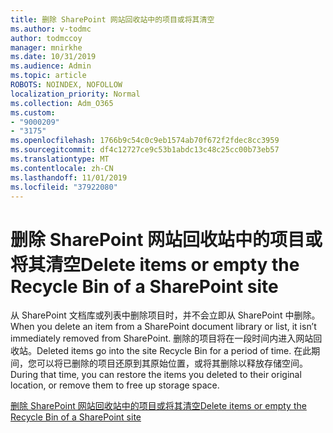 ```yaml
---
title: 删除 SharePoint 网站回收站中的项目或将其清空
ms.author: v-todmc
author: todmccoy
manager: mnirkhe
ms.date: 10/31/2019
ms.audience: Admin
ms.topic: article
ROBOTS: NOINDEX, NOFOLLOW
localization_priority: Normal
ms.collection: Adm_O365
ms.custom:
- "9000209"
- "3175"
ms.openlocfilehash: 1766b9c54c0c9eb1574ab70f672f2fdec8cc3959
ms.sourcegitcommit: df4c12727ce9c53b1abdc13c48c25cc00b73eb57
ms.translationtype: MT
ms.contentlocale: zh-CN
ms.lasthandoff: 11/01/2019
ms.locfileid: "37922080"
---
```

# <a name="delete-items-or-empty-the-recycle-bin-of-a-sharepoint-site"></a><span data-ttu-id="ea5ba-102">删除 SharePoint 网站回收站中的项目或将其清空</span><span class="sxs-lookup"><span data-stu-id="ea5ba-102">Delete items or empty the Recycle Bin of a SharePoint site</span></span> 

<span data-ttu-id="ea5ba-103">从 SharePoint 文档库或列表中删除项目时，并不会立即从 SharePoint 中删除。</span><span class="sxs-lookup"><span data-stu-id="ea5ba-103">When you delete an item from a SharePoint document library or list, it isn’t immediately removed from SharePoint.</span></span> <span data-ttu-id="ea5ba-104">删除的项目将在一段时间内进入网站回收站。</span><span class="sxs-lookup"><span data-stu-id="ea5ba-104">Deleted items go into the site Recycle Bin for a period of time.</span></span> <span data-ttu-id="ea5ba-105">在此期间，您可以将已删除的项目还原到其原始位置，或将其删除以释放存储空间。</span><span class="sxs-lookup"><span data-stu-id="ea5ba-105">During that time, you can restore the items you deleted to their original location, or remove them to free up storage space.</span></span>

[<span data-ttu-id="ea5ba-106">删除 SharePoint 网站回收站中的项目或将其清空</span><span class="sxs-lookup"><span data-stu-id="ea5ba-106">Delete items or empty the Recycle Bin of a SharePoint site</span></span>](https://support.office.com/article/delete-items-or-empty-the-recycle-bin-of-a-sharepoint-site-2e713599-d13e-40d6-96dc-66f0a366f74e?ui=en-US&rs=en-US&ad=US#ID0EAADAAA=Online)